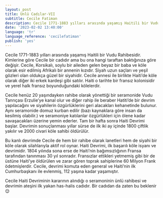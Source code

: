 ```yaml
---
layout: post
title: Ünlü Cadılar-VII
subtitle: Cecile Fatiman
description: Cecile 1771-1883 yılları arasında yaşamış Haitili bir Vudu Rahibesidir.
date: '2023-02-02 13:40:00'
language: 'tr'
language_reference: 'cecilefatiman'
publish: 'yes'
---
```

Cecile 1771-1883 yılları arasında yaşamış Haitili bir Vudu Rahibesidir. Kimlerine göre Cecile bir cadıdır ama bu ona hangi taraftan baktığınıza göre değişir.
Cecile, Korsikalı, soylu bir aileden gelen beyaz bir baba ve köle olarak esir edilmiş Afrikalı bir annenin kızıdır. Siyah uzun saçları ve yeşil gözleri olan oldukça güzel bir siyahidir.
Cecile annesi ile birlikte Haiti’de köle olarak diğer iki erkek kardeşi gibi satılır. Haiti o tarihte bir fransız kolonisidir ve yerel halk fransız boyunduğundaki kölelerdir.

Cecile henüz 20 yaşındayken rahibe olarak yönettiği bir seramonide Vudu Tanrıçası Erzulie’ye kanal olur ve diğer rahip ile beraber Hatiti’de bir devrim yapılacağını ve siyahilerin özgürlüklerini geri alacakları kehanetinde bulunur. Aynı seramonide domuz kurban edilir (bazı kaynaklara göre insan da kesilmiş olabilir.) ve seramoniye katılanlar özgürlükleri için ölene kadar savaşacakları üzerine yemin ederler.
Tam bir hafta sonra Haiti Devrimi başlar. Devrimin sonuçlanması yıllar sürse de ilk iki ay içinde 1800 çiftlik yakılır ve 2000 civari köle sahibi öldürülür.

Bu kanlı devrimde Cecile de hem bir rahibe olarak lanetleri hem de siyahi bir köle olarak silahlarıyla aktif rol oynar.
Haiti Devrimi, ilk başarılı köle isyanı ve devrimidir. 1804 yılında sona erse de Haiti’nin bağımsızlığının Fransa tarafından tanınması 30 yıl sonradır. Fransızlar ettikleri yetmemiş gibi bir de üstüne Haiti’ye öldürülen ve zarar gören toprak sahiplerine 60 Milyon Frank ödetmişlerdir.
Cecile, devrimi komuta eden general ve Haiti’nin ilk Cumhurbaşkanı ile evlenmiş, 112 yaşına kadar yaşamıştır.

Cecile Haiti Devriminin kararının alındığı o seramoninin ünlü rahibesi ve devrimin ateşini ilk yakan has-halis cadıdır. Bir cadıdan da zaten bu beklenir 😌
